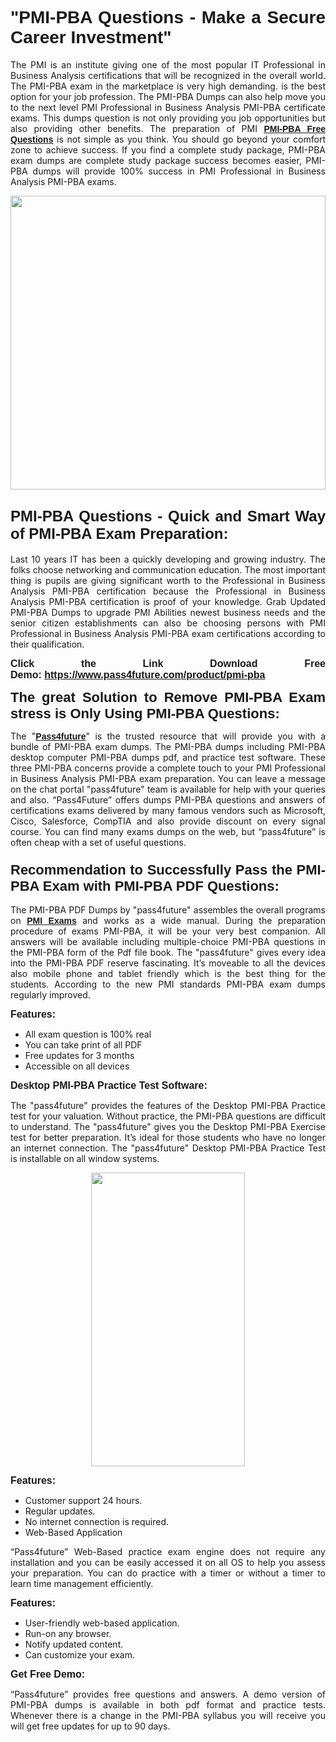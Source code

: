 
<h1 style="text-align: justify;"><span style="font-family:Tahoma,Geneva,sans-serif;"><strong>"PMI-PBA Questions - Make a Secure Career Investment"</strong></span></h1>

<p style="text-align: justify;">The PMI is an institute giving one of the most popular IT Professional in Business Analysis certifications that will be recognized in the overall world. The PMI-PBA exam in the marketplace is very high demanding. is the best option for your job profession. The PMI-PBA Dumps can also help move you to the next level PMI Professional in Business Analysis PMI-PBA certificate exams. This dumps question is not only providing you job opportunities but also providing other benefits. The preparation of PMI <span style="font-family:Tahoma,Geneva,sans-serif;"><strong><a href="https://www.pass4future.com/questions/pmi/pmi-pba">PMI-PBA Free Questions</a></strong></span> is not simple as you think. You should go beyond your comfort zone to achieve success. If you find a complete study package, PMI-PBA exam dumps are complete study package success becomes easier, PMI-PBA dumps will provide 100% success in PMI Professional in Business Analysis PMI-PBA exams.</p>

<p style="text-align: justify;"><a href="https://www.pass4future.com/product/pmi-pba"><img alt="" src="https://lh3.googleusercontent.com/pw/AM-JKLVhEO4I138wJzOepD3laGU-R1M7eT-OTYdow6pCESip26lSeaxxzS9BVWUKuzj1e3L_MoxCfVgBEvV8ODwl1LGzlZbt6HJm3NXXplPwnYiBfuYM_eQCcVVRMaAwHdsl3AhHOZS-up7mzwmd4i4EpEGq=w1112-h625-no?authuser=0" style="width: 100%; height: 470px;" /></a></p>

<h2 style="text-align: justify;"><span style="font-size:24px;"><strong><span style="font-family:Tahoma,Geneva,sans-serif;">PMI-PBA Questions - Quick and Smart Way of PMI-PBA Exam Preparation:</span></strong></span></h2>

<p style="text-align: justify;">Last 10 years IT has been a quickly developing and growing industry. The folks choose networking and communication education. The most important thing is pupils are giving significant worth to the Professional in Business Analysis PMI-PBA certification because the Professional in Business Analysis PMI-PBA certification is proof of your knowledge. Grab Updated PMI-PBA Dumps to upgrade PMI Abilities newest business needs and the senior citizen establishments can also be choosing persons with PMI Professional in Business Analysis PMI-PBA exam certifications according to their qualification.</p>

<p style="text-align: justify;"><strong><span style="font-family:Lucida Sans Unicode,Lucida Grande,sans-serif;"><span style="font-size:16px;">Click the Link Download Free Demo: <a href="https://www.pass4future.com/product/pmi-pba">https://www.pass4future.com/product/pmi-pba</a></span></span></strong></p>

<p style="text-align: justify;"><strong><span style="font-size:22px;"><span style="font-family:Tahoma,Geneva,sans-serif;">The great Solution to Remove PMI-PBA Exam stress is Only Using PMI-PBA Questions:</span></span></strong></p>

<p style="text-align: justify;">The "<span style="font-family:Lucida Sans Unicode,Lucida Grande,sans-serif;"><a href="https://www.pass4future.com/"><strong>Pass4future</strong></a></span>" is the trusted resource that will provide you with a bundle of PMI-PBA exam dumps. The PMI-PBA dumps including PMI-PBA desktop computer PMI-PBA dumps pdf, and practice test software. These three PMI-PBA concerns provide a complete touch to your PMI Professional in Business Analysis PMI-PBA exam preparation. You can leave a message on the chat portal "pass4future" team is available for help with your queries and also. “Pass4Future” offers dumps PMI-PBA questions and answers of certifications exams delivered by many famous vendors such as Microsoft, Cisco, Salesforce, CompTIA and also provide discount on every signal course. You can find many exams dumps on the web, but “pass4future” is often cheap with a set of useful questions.</p>

<h3 style="text-align: justify;"><span style="font-size:22px;"><strong><span style="font-family:Tahoma,Geneva,sans-serif;">Recommendation to Successfully Pass the PMI-PBA Exam with PMI-PBA PDF Questions:</span></strong></span></h3>

<p style="text-align: justify;">The PMI-PBA PDF Dumps by "pass4future" assembles the overall programs on <span style="font-family:Lucida Sans Unicode,Lucida Grande,sans-serif;"><strong><a href="https://www.pass4future.com/pmi">PMI Exams</a></strong></span> and works as a wide manual. During the preparation procedure of exams PMI-PBA, it will be your very best companion. All answers will be available including multiple-choice PMI-PBA questions in the PMI-PBA form of the Pdf file book. The "pass4future" gives every idea into the PMI-PBA PDF reserve fascinating. It’s moveable to all the devices also mobile phone and tablet friendly which is the best thing for the students. According to the new PMI standards PMI-PBA exam dumps regularly improved.</p>

<p style="text-align: justify;"><span style="font-family:Lucida Sans Unicode,Lucida Grande,sans-serif;"><span style="font-size:16px;"><strong>Features:</strong></span></span></p>

<ul>
	<li style="text-align: justify;">All exam question is 100% real</li>
	<li style="text-align: justify;">You can take print of all PDF</li>
	<li style="text-align: justify;">Free updates for 3 months </li>
	<li style="text-align: justify;">Accessible on all devices</li>
</ul>

<p style="text-align: justify;"><span style="font-family:Tahoma,Geneva,sans-serif;"><span style="font-size:16px;"><strong>Desktop PMI-PBA Practice Test Software:</strong></span></span></p>

<p style="text-align: justify;">The "pass4future" provides the features of the Desktop PMI-PBA Practice test for your valuation. Without practice, the PMI-PBA questions are difficult to understand. The "pass4future" gives you the Desktop PMI-PBA Exercise test for better preparation. It’s ideal for those students who have no longer an internet connection. The "pass4future" Desktop PMI-PBA Practice Test is installable on all window systems.</p>

<p style="text-align: center;"><a href="https://www.pass4future.com/product/pmi-pba"><img alt="" src="https://lh3.googleusercontent.com/pw/AM-JKLV3yUm3jiqqIo1xIsj1VJ_UeysYexQY-pRYO0rIFl3vg11QZioN-gzffpw2AfKqFynWuvoXOreWrWS0swpr4xmOSWfwII2jvatteuqrfxiWGFBSHPiZUCoi33jqeymK5dmu-0enyX6tayRCAMHw05jv=s625-no?authuser=0" style="width: 70%; height: 470px;" /></a></p>

<p style="text-align: justify;"><span style="font-size:16px;"><span style="font-family:Lucida Sans Unicode,Lucida Grande,sans-serif;"><strong>Features:</strong></span></span></p>

<ul>
	<li style="text-align: justify;">Customer support 24 hours. </li>
	<li style="text-align: justify;">Regular updates. </li>
	<li style="text-align: justify;">No internet connection is required.</li>
	<li style="text-align: justify;">Web-Based Application</li>
</ul>

<p style="text-align: justify;">“Pass4future” Web-Based practice exam engine does not require any installation and you can be easily accessed it on all OS to help you assess your preparation. You can do practice with a timer or without a timer to learn time management efficiently.</p>

<p style="text-align: justify;"><strong><span style="font-size:16px;"><span style="font-family:Lucida Sans Unicode,Lucida Grande,sans-serif;">Features:</span></span></strong></p>

<ul>
	<li style="text-align: justify;">User-friendly web-based application.</li>
	<li style="text-align: justify;">Run-on any browser. </li>
	<li style="text-align: justify;">Notify updated content.</li>
	<li style="text-align: justify;">Can customize your exam.</li>
</ul>

<p style="text-align: justify;"><span style="font-size:16px;"><span style="font-family:Lucida Sans Unicode,Lucida Grande,sans-serif;"><strong>Get Free Demo:</strong></span></span></p>

<p style="text-align: justify;">“Pass4future” provides free questions and answers. A demo version of PMI-PBA dumps is available in both pdf format and practice tests. Whenever there is a change in the PMI-PBA syllabus you will receive you will get free updates for up to 90 days. </p>
